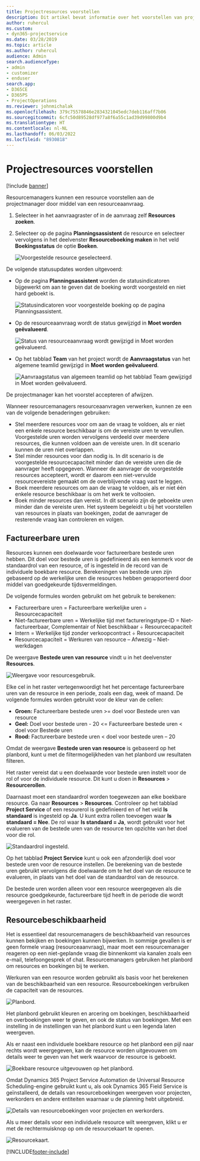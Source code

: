 ```yaml
---
title: Projectresources voorstellen
description: Dit artikel bevat informatie over het voorstellen van projectresources.
author: ruhercul
ms.custom:
- dyn365-projectservice
ms.date: 03/28/2019
ms.topic: article
ms.author: ruhercul
audience: Admin
search.audienceType:
- admin
- customizer
- enduser
search.app:
- D365CE
- D365PS
- ProjectOperations
ms.reviewer: johnmichalak
ms.openlocfilehash: 379c75578846e2834321045edc7deb116aff7b06
ms.sourcegitcommit: 6cfc50d89528df977a8f6a55c1ad39d99800d9b4
ms.translationtype: HT
ms.contentlocale: nl-NL
ms.lasthandoff: 06/03/2022
ms.locfileid: "8930818"
---
```

# <a name="propose-project-resources"></a>Projectresources voorstellen

[!include [banner](../includes/psa-now-project-operations.md)]

Resourcemanagers kunnen een resource voorstellen aan de projectmanager door middel van een resourceaanvraag.

1. Selecteer in het aanvraagraster of in de aanvraag zelf **Resources zoeken**.
2. Selecteer op de pagina **Planningsassistent** de resource en selecteer vervolgens in het deelvenster **Resourceboeking maken** in het veld **Boekingsstatus** de optie **Boeken**.

    ![Voorgestelde resource geselecteerd.](media/Resource-Management-image62.png)

De volgende statusupdates worden uitgevoerd:

- Op de pagina **Planningsassistent** worden de statusindicatoren bijgewerkt om aan te geven dat de boeking wordt voorgesteld en niet hard geboekt is.

    ![Statusindicatoren voor voorgestelde boeking op de pagina Planningsassistent.](media/Resource-Management-image63.png)

- Op de resourceaanvraag wordt de status gewijzigd in **Moet worden geëvalueerd**.

    ![Status van resourceaanvraag wordt gewijzigd in Moet worden geëvalueerd.](media/Resource-Management-image64.png)

- Op het tabblad **Team** van het project wordt de **Aanvraagstatus** van het algemene teamlid gewijzigd in **Moet worden geëvalueerd**.

    ![Aanvraagstatus van algemeen teamlid op het tabblad Team gewijzigd in Moet worden geëvalueerd.](media/Resource-Management-image48.png)

De projectmanager kan het voorstel accepteren of afwijzen.

Wanneer resourcemanagers resourceaanvragen verwerken, kunnen ze een van de volgende benaderingen gebruiken:

- Stel meerdere resources voor om aan de vraag te voldoen, als er niet een enkele resource beschikbaar is om de vereiste uren te vervullen. Voorgestelde uren worden vervolgens verdeeld over meerdere resources, die kunnen voldoen aan de vereiste uren. In dit scenario kunnen de uren niet overlappen.
- Stel minder resources voor dan nodig is. In dit scenario is de voorgestelde resourcecapaciteit minder dan de vereiste uren die de aanvrager heeft opgegeven. Wanneer de aanvrager de voorgestelde resources accepteert, wordt er daarom een niet-vervulde resourcevereiste gemaakt om de overblijvende vraag vast te leggen.
- Boek meerdere resources om aan de vraag te voldoen, als er niet één enkele resource beschikbaar is om het werk te voltooien.
- Boek minder resources dan vereist. In dit scenario zijn de geboekte uren minder dan de vereiste uren. Het systeem begeleidt u bij het voorstellen van resources in plaats van boekingen, zodat de aanvrager de resterende vraag kan controleren en volgen.

## <a name="billable-utilization"></a>Factureerbare uren

Resources kunnen een doelwaarde voor factureerbare bestede uren hebben. Dit doel voor bestede uren is gedefinieerd als een kenmerk voor de standaardrol van een resource, of is ingesteld in de record van de individuele boekbare resource. Berekeningen van bestede uren zijn gebaseerd op de werkelijke uren die resources hebben gerapporteerd door middel van goedgekeurde tijdsvermeldingen.

De volgende formules worden gebruikt om het gebruik te berekenen:

- Factureerbare uren = Factureerbare werkelijke uren ÷ Resourcecapaciteit
- Niet-factureerbare uren = Werkelijke tijd met factureringstype-ID = Niet-factureerbaar, Complementair of Niet beschikbaar ÷ Resourcecapaciteit
- Intern = Werkelijke tijd zonder verkoopcontract ÷ Resourcecapaciteit
- Resourcecapaciteit = Werkuren van resource – Afwezig – Niet-werkdagen

De weergave **Bestede uren van resource** vindt u in het deelvenster **Resources**.

![Weergave voor resourcesgebruik.](media/Resource-Management-image65.png)

Elke cel in het raster vertegenwoordigt het het percentage factureerbare uren van de resource in een periode, zoals een dag, week of maand. De volgende formules worden gebruikt voor de kleur van de cellen:

- **Groen:** Factureerbare bestede uren \>= doel voor Bestede uren van resource
- **Geel:** Doel voor bestede uren - 20 \<= Factureerbare bestede uren \< doel voor Bestede uren
- **Rood:** Factureerbare bestede uren \< doel voor bestede uren – 20

Omdat de weergave **Bestede uren van resource** is gebaseerd op het planbord, kunt u met de filtermogelijkheden van het planbord uw resultaten filteren.

Het raster vereist dat u een doelwaarde voor bestede uren instelt voor de rol of voor de individuele resource. Dit kunt u doen in **Resources** \> **Resourcerollen**.

Daarnaast moet een standaardrol worden toegewezen aan elke boekbare resource. Ga naar **Resources** \> **Resources**. Controleer op het tabblad **Project Service** of een resourerol is gedefinieerd en of het veld **Is standaard** is ingesteld op **Ja**. U kunt extra rollen toevoegen waar **Is standaard = Nee**. De rol waar **Is standaard = Ja**, wordt gebruikt voor het evalueren van de bestede uren van de resource ten opzichte van het doel voor die rol.

![Standaardrol ingesteld.](media/Resource-Management-image67.png)

Op het tabblad **Project Service** kunt u ook een afzonderlijk doel voor bestede uren voor de resource instellen. De berekening van de bestede uren gebruikt vervolgens die doelwaarde om te het doel van de resource te evalueren, in plaats van het doel van de standaardrol van de resource.

De bestede uren worden alleen voor een resource weergegeven als die resource goedgekeurde, factureerbare tijd heeft in de periode die wordt weergegeven in het raster.

## <a name="resource-availability"></a>Resourcebeschikbaarheid

Het is essentieel dat resourcemanagers de beschikbaarheid van resources kunnen bekijken en boekingen kunnen bijwerken. In sommige gevallen is er geen formele vraag (resourceaanvraag), maar moet een resourcemanager reageren op een niet-geplande vraag die binnenkomt via kanalen zoals een e-mail, telefoongesprek of chat. Resourcemanagers gebruiken het planbord om resources en boekingen bij te werken.

Werkuren van een resource worden gebruikt als basis voor het berekenen van de beschikbaarheid van een resource. Resourceboekingen verbruiken de capaciteit van de resources.

![Planbord.](media/Resource-Management-image68.png)

Het planbord gebruikt kleuren en arcering om boekingen, beschikbaarheid en overboekingen weer te geven, en ook de status van boekingen. Met een instelling in de instellingen van het planbord kunt u een legenda laten weergeven.

Als er naast een individuele boekbare resource op het planbord een pijl naar rechts wordt weergegeven, kan de resource worden uitgevouwen om details weer te geven van het werk waarvoor de resource is geboekt.

![Boekbare resource uitgevouwen op het planbord.](media/Resource-Management-image69.png)

Omdat Dynamics 365 Project Service Automation de Universal Resource Scheduling-engine gebruikt kunt u, als ook Dynamics 365 Field Service is geïnstalleerd, de details van resourceboekingen weergeven voor projecten, werkorders en andere entiteiten waarnaar u de planning hebt uitgebreid.

![Details van resourceboekingen voor projecten en werkorders.](media/Resource-Management-image70.png)

Als u meer details voor een individuele resource wilt weergeven, klikt u er met de rechtermuisknop op om de resourcekaart te openen.

![Resourcekaart.](media/Resource-Management-image71.png)


[!INCLUDE[footer-include](../includes/footer-banner.md)]
